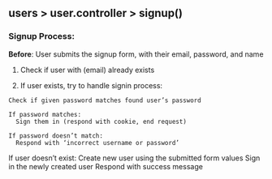 ## users > user.controller > signup()

### Signup Process:

  **Before**: User submits the signup form, with their email, password, and name

  1. Check if user with (email) already exists

  2. If user exists, try to handle signin process:

    Check if given password matches found user’s password

    If password matches:
      Sign them in (respond with cookie, end request)

    If password doesn’t match:
      Respond with ‘incorrect username or password’

  If user doesn’t exist:
    Create new user using the submitted form values
    Sign in the newly created user
    Respond with success message
